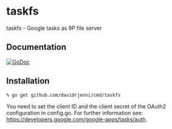 # taskfs

taskfs - Google tasks as 9P file server

## Documentation

[![GoDoc](https://godoc.org/github.com/davidrjenni/cmd/taskfs?status.svg)](https://godoc.org/github.com/davidrjenni/cmd/taskfs)

## Installation

```
% go get github.com/davidrjenni/cmd/taskfs
```

You need to set the client ID and the client secret of the OAuth2 configuration in config.go.
For further information see: https://developers.google.com/google-apps/tasks/auth.
